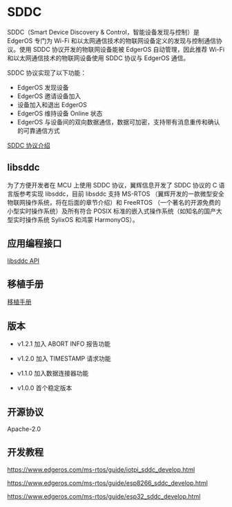 
# SDDC

SDDC（Smart Device Discovery & Control，智能设备发现与控制）是 EdgerOS 专门为 Wi-Fi 和以太网通信技术的物联网设备定义的发现与控制通信协议。使用 SDDC 协议开发的物联网设备能被 EdgerOS 自动管理，因此推荐 Wi-Fi 和以太网通信技术的物联网设备使用 SDDC 协议与 EdgerOS 通信。

SDDC 协议实现了以下功能：

- EdgerOS 发现设备
- EdgerOS 邀请设备加入
- 设备加入和退出 EdgerOS
- EdgerOS 维持设备 Online 状态
- EdgerOS 与设备间的双向数据通信，数据可加密，支持带有消息重传和确认的可靠通信方式

[SDDC 协议介绍](https://www.edgeros.com/ms-rtos/guide/sddc_introduction.html)

## libsddc

为了方便开发者在 MCU 上使用 SDDC 协议，翼辉信息开发了 SDDC 协议的 C 语言版参考实现 libsddc，目前 libsddc 支持 MS-RTOS （翼辉开发的一款微型安全物联网操作系统，将在后面的章节介绍）和 FreeRTOS （一个著名的开源免费的小型实时操作系统）及所有符合 POSIX 标准的嵌入式操作系统（如知名的国产大型实时操作系统 SylixOS 和鸿蒙 HarmonyOS）。

## 应用编程接口

[libsddc API](https://www.edgeros.com/ms-rtos/api/libsddc.html)

## 移植手册

[移植手册](doc/PORTING.md)

## 版本
 
- v1.2.1  加入 ABORT INFO 报告功能

- v1.2.0  加入 TIMESTAMP 请求功能

- v1.1.0  加入数据连接器功能

- v1.0.0  首个稳定版本

## 开源协议

Apache-2.0 

## 开发教程

https://www.edgeros.com/ms-rtos/guide/iotpi_sddc_develop.html

https://www.edgeros.com/ms-rtos/guide/esp8266_sddc_develop.html

https://www.edgeros.com/ms-rtos/guide/esp32_sddc_develop.html
